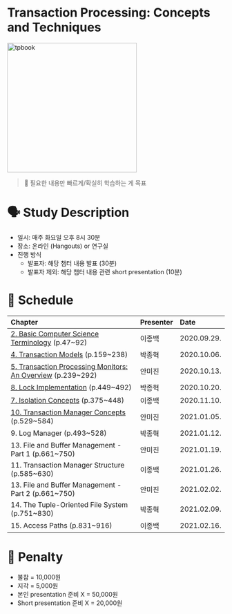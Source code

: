 # Transaction Processing: Concepts and Techniques

<img src="https://images-na.ssl-images-amazon.com/images/I/41AFnKr8uPL._SX407_BO1,204,203,200_.jpg" alt="tpbook" width="300"/>

> :pushpin: 필요한 내용만 빠르게/확실히 학습하는 게 목표

# 🗣️ Study Description

- 일시: 매주 화요일 오후 8시 30분
- 장소: 온라인 (Hangouts) or 연구실
- 진행 방식
    - 발표자: 해당 챕터 내용 발표 (30분)
    - 발표자 제외: 해당 챕터 내용 관련 short presentation (10분)

# 📜 Schedule

| Chapter | Presenter | Date |
| :------ | :-------- | :--- |
| [2. Basic Computer Science Terminology](chapter2) (p.47~92) | 이종백 | 2020.09.29. |
| [4. Transaction Models](chapter4) (p.159~238)               | 박종혁 | 2020.10.06. |
| [5. Transaction Processing Monitors: An Overview](chapter5) (p.239~292) | 안미진 | 2020.10.13. |
| [8. Lock Implementation](chapter8) (p.449~492)              | 박종혁 | 2020.10.20. |
| [7. Isolation Concepts](chapter7) (p.375~448)               | 이종백 | 2020.11.10. |
| [10. Transaction Manager Concepts](chapter10) (p.529~584)                | 안미진 | 2021.01.05. |
| 9. Log Manager (p.493~528)                                  | 박종혁 | 2021.01.12. |
| 13. File and Buffer Management - Part 1 (p.661~750)         | 안미진 | 2021.01.19. |
| 11. Transaction Manager Structure (p.585~630)               | 이종백 | 2021.01.26. |
| 13. File and Buffer Management - Part 2 (p.661~750)         | 안미진 | 2021.02.02. |
| 14. The Tuple-Oriented File System (p.751~830)              | 박종혁 | 2021.02.09. |
| 15. Access Paths (p.831~916)                                | 이종백 | 2021.02.16. |

# 💸 Penalty

- 불참 = 10,000원
- 지각 = 5,000원
- 본인 presentation 준비 X = 50,000원
- Short presentation 준비 X = 20,000원
